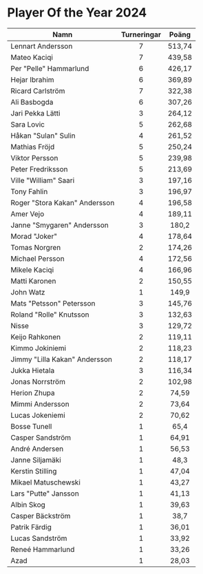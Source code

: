 # Player Of the Year 2024

Namn|Turneringar|Poäng
----|:---------:|:---:
Lennart Andersson|7|513,74
Mateo Kaciqi|7|439,58
Per "Pelle" Hammarlund|6|426,17
Hejar Ibrahim|6|369,89
Ricard Carlström|7|322,38
Ali Basbogda|6|307,26
Jari Pekka Lätti|3|264,12
Sara Lovic|5|262,68
Håkan "Sulan" Sulin|4|261,52
Mathias Fröjd|5|250,24
Viktor Persson|5|239,98
Peter Fredriksson|5|213,69
Ville "William" Saari|3|197,16
Tony Fahlin|3|196,97
Roger "Stora Kakan" Andersson|4|196,58
Amer Vejo|4|189,11
Janne "Smygaren" Andersson|3|180,2
Morad "Joker"|4|178,64
Tomas Norgren|2|174,26
Michael Persson|4|172,56
Mikele Kaciqi|4|166,96
Matti Karonen|2|150,55
John Watz|1|149,9
Mats "Petsson" Petersson|3|145,76
Roland "Rolle" Knutsson|3|132,63
Nisse|3|129,72
Keijo Rahkonen|2|119,11
Kimmo Jokiniemi|2|118,23
Jimmy "Lilla Kakan" Andersson|2|118,17
Jukka Hietala|3|116,34
Jonas Norrström|2|102,98
Herion Zhupa|2|74,59
Mimmi Andersson|2|73,64
Lucas Jokeniemi|2|70,62
Bosse Tunell|1|65,4
Casper Sandström|1|64,91
André Andersen|1|56,53
Janne Siljamäki|1|48,3
Kerstin Stilling|1|47,04
Mikael Matuschewski|1|43,27
Lars "Putte" Jansson|1|41,13
Albin Skog|1|39,63
Casper Bäckström|1|38,7
Patrik Färdig|1|36,01
Lucas Sandström|1|33,92
Reneé Hammarlund|1|33,26
Azad|1|28,03